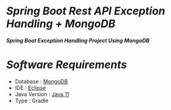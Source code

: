 # _Spring Boot Rest API Exception Handling + MongoDB_

_**Spring Boot Exception Handling Project Using MongoDB**_

# _Software Requirements_
* Database : [MongoDB](https://www.mongodb.com/try/download/community)
* IDE : [Eclipse](https://www.eclipse.org/downloads/)
* Java Version : [Java 11](https://www.oracle.com/in/java/technologies/javase/jdk11-archive-downloads.html)
* Type : Gradle
